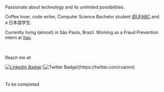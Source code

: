 Passionate about technology and its unlimited possibilities.

Coffee lover, code writer, Computer Science Bachelor student <a href='http://www.ufabc.edu.br'>@UFABC</a> and a 日本語学生.

Currently living (almost) in São Paulo, Brazil. Working as a Fraud Prevention intern at <a href="https://www.itau.com.br">Itaú</a>.


<br></br>
Reach me at:

[![Linkedin Badge](https://img.shields.io/badge/-LinkedIn-blue?style=flat-square&logo=Linkedin&logoColor=white&link=https://www.linkedin.com/in/felipefialho)](https://www.linkedin.com/in/ruanrf)
[![Twitter Badge](https://img.shields.io/badge/-Twitter-1ca0f1?style=flat-square&labelColor=1ca0f1&logo=twitter&logoColor=white&link=https://twitter.com/felipefialho_)](https://twitter.com/ruannn)

#
To be completed
